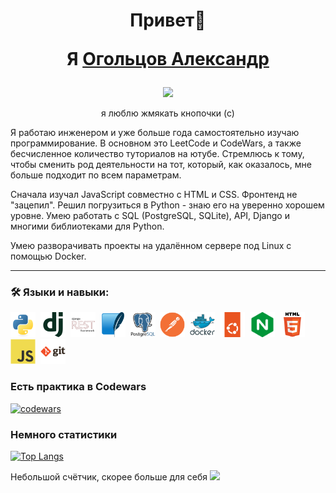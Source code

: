 <h1 align="center">Привет👋
  
Я <a href="https://github.com/RassolFlex/" target="_blank">Огольцов Александр</a></h1>

<div id="header" align="center">
  <img src="https://i.giphy.com/media/v1.Y2lkPTc5MGI3NjExamwxYzdhdDR6MHVkZHRleXU0bThyZ29zdTg0Zjlvd3h6dWsyMDhlNyZlcD12MV9pbnRlcm5hbF9naWZfYnlfaWQmY3Q9Zw/CuuSHzuc0O166MRfjt/giphy.gif" width="200"/>
  
  я люблю жмякать кнопочки (с)
</div>



Я работаю инженером и уже больше года самостоятельно изучаю программирование. В основном это LeetCode и CodeWars, а также бесчисленное количество туториалов на ютубе.
Стремлюсь к тому, чтобы сменить род деятельности на тот, который, как оказалось, мне больше подходит по всем параметрам.

Сначала изучал JavaScript совместно с HTML и CSS. Фронтенд не "зацепил". Решил погрузиться в Python - знаю его на уверенно хорошем уровне.
Умею работать с SQL (PostgreSQL, SQLite), API, Django и многими библиотеками для Python.

Умею разворачивать проекты на удалённом сервере под Linux с помощью Docker.

****

### :hammer_and_wrench: Языки и навыки:
<div>
  <img src="https://github.com/devicons/devicon/blob/master/icons/python/python-original.svg" title="Java" alt="Java" width="40" height="40"/>&nbsp;
  <img src="https://github.com/devicons/devicon/blob/master/icons/django/django-plain.svg" title="React" alt="React" width="40" height="40"/>&nbsp;
  <img src="https://github.com/devicons/devicon/blob/master/icons/djangorest/djangorest-original-wordmark.svg" title="Spring" alt="Spring" width="40" height="40"/>&nbsp;
  <img src="https://github.com/devicons/devicon/blob/master/icons/sqlite/sqlite-original.svg" title="Material UI" alt="Material UI" width="40" height="40"/>&nbsp;
  <img src="https://github.com/devicons/devicon/blob/master/icons/postgresql/postgresql-original-wordmark.svg" title="Flutter" alt="Flutter" width="40" height="40"/>&nbsp;
  <img src="https://github.com/devicons/devicon/blob/master/icons/postman/postman-original.svg" title="Redux" alt="Redux " width="40" height="40"/>&nbsp;
  <img src="https://github.com/devicons/devicon/blob/master/icons/docker/docker-original-wordmark.svg"  title="CSS3" alt="CSS" width="40" height="40"/>&nbsp;
  <img src="https://github.com/devicons/devicon/blob/master/icons/ubuntu/ubuntu-original.svg" title="HTML5" alt="HTML" width="40" height="40"/>&nbsp;
  <img src="https://github.com/devicons/devicon/blob/master/icons/nginx/nginx-original.svg" title="Firebase" alt="Firebase" width="40" height="40"/>&nbsp;
  <img src="https://github.com/devicons/devicon/blob/master/icons/html5/html5-original-wordmark.svg" title="Gatsby"  alt="Gatsby" width="40" height="40"/>&nbsp;
  <img src="https://github.com/devicons/devicon/blob/master/icons/javascript/javascript-original.svg" title="JavaScript" alt="JavaScript" width="40" height="40"/>&nbsp;
  <img src="https://github.com/devicons/devicon/blob/master/icons/git/git-original-wordmark.svg" title="Git" **alt="Git" width="40" height="40"/>
</div>



### Есть практика в Codewars
[![codewars](https://www.codewars.com/users/RassolFlex/badges/small)](https://www.codewars.com/users/RassolFlex) 

<!--
[![Rassol's LeetCode stats](https://leetcode-stats-six.vercel.app/api?username=Rassol=dark)](https://github.com/Rassol/leetcode-stats)
-->

<!--
**RassolFlex/RassolFlex** is a ✨ _special_ ✨ repository because its `README.md` (this file) appears on your GitHub profile.

Here are some ideas to get you started:

- 🔭 I’m currently working on ...
- 🌱 I’m currently learning ...
- 👯 I’m looking to collaborate on ...
- 🤔 I’m looking for help with ...
- 💬 Ask me about ...
- 📫 How to reach me: ...
- 😄 Pronouns: ...
- ⚡ Fun fact: ...

-->

### Немного статистики
[![Top Langs](https://github-readme-stats.vercel.app/api/top-langs/?username=rassolflex)](https://github.com/rassolflex/github-readme-stats)



Небольшой счётчик, скорее больше для себя 
![](https://komarev.com/ghpvc/?username=RassolFlex)
